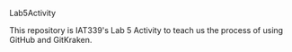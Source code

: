 Lab5Activity

This repository is IAT339's Lab 5 Activity to teach us the process of using GitHub and GitKraken.

